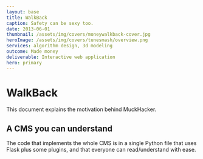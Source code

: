 ```yaml
---
layout: base
title: WalkBack
caption: Safety can be sexy too.
date: 2013-06-01
thumbnail: /assets/img/covers/moneywalkback-cover.jpg
heroImage: /assets/img/covers/tunesmash/overview.png
services: algorithm design, 3d modeling
outcome: Made money
deliverable: Interactive web application
hero: primary
---
```


# WalkBack

This document explains the motivation behind MuckHacker.

## A CMS you can understand

The code that implements the whole CMS is in a single Python file that uses Flask plus some plugins, and that everyone can read/understand with ease.

